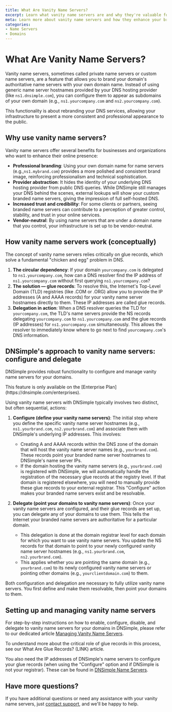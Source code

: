 ```yaml
---
title: What Are Vanity Name Servers?
excerpt: Learn what vanity name servers are and why they're valuable for your buisness.
meta: Learn more about vanity name servers and how they enhance your brand's online presence and improve your domain management experience.
categories:
- Name Servers
- Domains
---
```


# What Are Vanity Name Servers?

Vanity name servers, sometimes called private name servers or custom name servers, are a feature that allows you to brand your domain's authoritative name servers with your own domain name. Instead of using generic name server hostnames provided by your DNS hosting provider (like `ns1.dnsimple.com`), you can configure them to appear as subdomains of your own domain (e.g., `ns1.yourcompany.com` and `ns2.yourcompany.com`).

This functionality is about rebranding your DNS services, allowing your infrastructure to present a more consistent and professional appearance to the public.

## Why use vanity name servers?

Vanity name servers offer several benefits for businesses and organizations who want to enhance their online presence:

- **Professional branding**: Using your own domain name for name servers (e.g.,`ns1.mybrand.com`) provides a more polished and consistent brand image, reinforcing professionalism and technical sophistication.
- **Provider abstraction**: It hides the identity of your underlying DNS hosting provider from public DNS queries. While DNSimple still manages your DNS behind the scenes, external lookups will show your custom branded name servers, giving the impression of full self-hosted DNS.
- **Increased trust and credibility**: For some clients or partners, seeing branded name servers can contribute to a perception of greater control, stability, and trust in your online services.
- **Vendor-neutral**: By using name servers that are under a domain name that you control, your infrastructure is set up to be vendor-neutral.

## How vanity name servers work (conceptually)

The concept of vanity name servers relies critically on glue records, which solve a fundamental "chicken and egg" problem in DNS.

1. **The circular dependency**: If your domain `yourcompany.com` is delegated to `ns1.yourcompany.com`, how can a DNS resolver find the IP address of `ns1.yourcompany.com` without first querying `ns1.yourcompany.com`?
1. **The solution — glue records**: To resolve this, the Internet's Top-Level Domain (TLD) registries (like .COM or .ORG) allow you to provide the IP addresses (A and AAAA records) for your vanity name server hostnames directly to them. These IP addresses are called glue records.
1. **Delegation in action**: When a DNS resolver queries the TLD for `yourcompany.com`, the TLD's name servers provide the NS records delegating `yourcompany.com` to `ns1.yourcompany.com` and the glue records (IP addresses) for `ns1.yourcompany.com` simultaneously. This allows the resolver to immediately know where to go next to find `yourcompany.com`'s DNS information.

## DNSimple's approach to vanity name servers: configure and delegate

DNSimple provides robust functionality to configure and manage vanity name servers for your domains. 

<info>
This feature is only available on the [Enterprise Plan](https://dnsimple.com/enterprises).
</info>

Using vanity name servers with DNSimple typically involves two distinct, but often sequential, actions:

1. **Configure (define your vanity name servers)**: The initial step where you define the specific vanity name server hostnames (e.g., `ns1.yourbrand.com`, `ns2.yourbrand.com`) and associate them with DNSimple's underlying IP addresses. This involves:
    - Creating A and AAAA records within the DNS zone of the domain that will host the vanity name server names (e.g., `yourbrand.com`). These records point your branded name   server hostnames to DNSimple's name server IPs.
    - If the domain hosting the vanity name servers (e.g., `yourbrand.com`) is registered with DNSimple, we will automatically handle the registration of the necessary glue records at the registry level. If that domain is registered elsewhere, you will need to manually provide these glue records to your external registrar. This "Configure"        action makes your branded name servers exist and be resolvable.
      
1. **Delegate (point your domains to vanity name servers)**: Once your vanity name servers are configured, and their glue records are set up, you can delegate any of your domains to use them. This tells the Internet your branded name servers are authoritative for a particular domain.
    - This delegation is done at the domain registrar level for each domain for which you want to use vanity name servers. You update the NS records for that domain to point to your newly configured vanity name server hostnames (e.g., `ns1.yourbrand.com`, `ns2.yourbrand.com`).
    - This applies whether you are pointing the same domain (e.g., `yourbrand.com`) to its newly configured vanity name servers or pointing other domains (e.g., `yourclientdomain.com`) to them.

Both configuration and delegation are necessary to fully utilize vanity name servers. You first define and make them resolvable, then point your domains to them.

## Setting up and managing vanity name servers

For step-by-step instructions on how to enable, configure, disable, and delegate to vanity name servers for your domains in DNSimple, please refer to our dedicated article [Managing Vanity Name Servers](/articles/vanity-nameservers/).

To understand more about the critical role of glue records in this process, see our What Are Glue Records? (LINK) article.

You also need the IP addresses of DNSimple's name servers to configure your glue records (when using the "Configure" option and if DNSimple is not your registrar). These can be found in [DNSimple Name Servers](/articles/dnsimple-nameservers/).

## Have more questions?
If you have additional questions or need any assistance with your vanity name servers, just [contact support](https://dnsimple.com/feedback), and we'll be happy to help.
